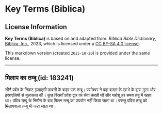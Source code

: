 # Key Terms (Biblica)

## License Information

**Key Terms (Biblica)** is based on and adapted from: _Biblica Bible Dictionary_, [Biblica, Inc.](https://www.biblica.com/), 2023, which is licensed under a [CC BY-SA 4.0 license](https://creativecommons.org/licenses/by-sa/4.0/legalcode.en).

This markdown version (created `2025-10-20`) is provided under the same license.



--------------------------------

## मिलाप का तम्बू (id: 183241)

सीनै पर्वत के निकट इस्राएली छावनी के बाहर एक तम्बू। परमेश्वर ने वहां बादल के खम्भे के द्वारा मूसा और इस्राएलियों से मुलाकात की। कुछ स्त्रियाँ प्रवेश द्वार पर सेवा करती थीं और यहोशू हर समय तंबू में रहता था। पवित्र तम्बू के निर्माण के बाद मिलन तम्बू का उपयोग नहीं किया जाता था। परन्तु पवित्र तम्बू को मिलापवाला तम्बू भी कहा जाता था।


